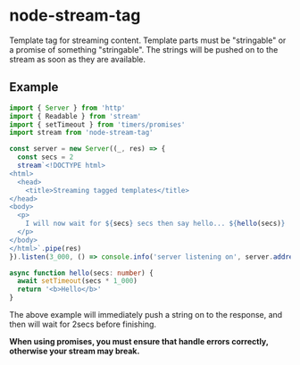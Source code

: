 # node-stream-tag

Template tag for streaming content. Template parts must be "stringable" or a promise of something "stringable". The strings will be pushed on to the stream as soon as they are available.

## Example

```typescript
import { Server } from 'http'
import { Readable } from 'stream'
import { setTimeout } from 'timers/promises'
import stream from 'node-stream-tag'

const server = new Server((_, res) => {
  const secs = 2
  stream`<!DOCTYPE html>
<html>
  <head>
    <title>Streaming tagged templates</title>
</head>
<body>
  <p>
    I will now wait for ${secs} secs then say hello... ${hello(secs)}
  </p>
</body>
</html>`.pipe(res)
}).listen(3_000, () => console.info('server listening on', server.address()))

async function hello(secs: number) {
  await setTimeout(secs * 1_000)
  return '<b>Hello</b>'
}
```

The above example will immediately push a string on to the response, and then will wait for 2secs before finishing.

**When using promises, you must ensure that handle errors correctly, otherwise your stream may break.**
